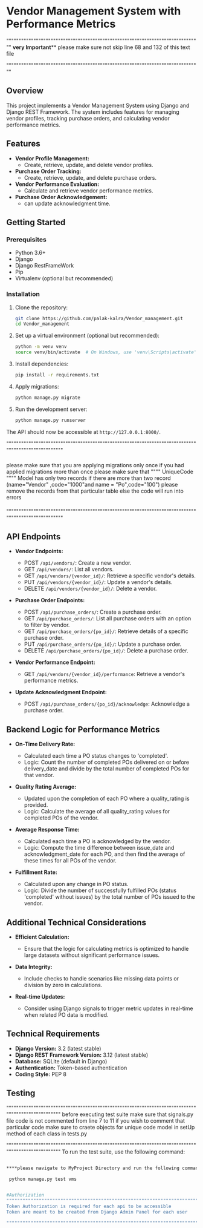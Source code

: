 # Vendor Management System with Performance Metrics

"""""""""""""""""""""""""""""""""""""""""""""""""""""""""""""""""""""""""""""""
                   ********very Important**********
      please make sure not skip line 68 and 132  of this text file

"""""""""""""""""""""""""""""""""""""""""""""""""""""""""""""""""""""""""""""""
## Overview

This project implements a Vendor Management System using Django and Django REST Framework. The system includes features for managing vendor profiles, tracking purchase orders, and calculating vendor performance metrics.

## Features

- **Vendor Profile Management:**
  - Create, retrieve, update, and delete vendor profiles.
- **Purchase Order Tracking:**
  - Create, retrieve, update, and delete purchase orders.
- **Vendor Performance Evaluation:**
  - Calculate and retrieve vendor performance metrics.
- **Purchase Order Acknowledgement:**
  - can update acknowledgment time.

## Getting Started

### Prerequisites

- Python 3.6+
- Django
- Django RestFrameWork  
- Pip
- Virtualenv (optional but recommended)

### Installation

1. Clone the repository:

    ```bash
    git clone https://github.com/palak-kalra/Vendor_management.git
    cd Vendor_management
    ```

2. Set up a virtual environment (optional but recommended):

    ```bash
    python -m venv venv
    source venv/bin/activate  # On Windows, use 'venv\Scripts\activate'
    ```

3. Install dependencies:

    ```bash
    pip install -r requirements.txt
    ```

4. Apply migrations:

    ```bash
    python manage.py migrate
    ```

5. Run the development server:

    ```bash
    python manage.py runserver
    ```

The API should now be accessible at `http://127.0.0.1:8000/`.

""""""""""""""""""""""""""""""""""""""""""""""""""""""""""""""""""""""""""""""""""""""""""""""""""""
#####
please make sure that you are applying migrations only once if you had applied migrations more than once please make sure that """" UniqueCode """" Model has only two records if there are more than two record (name="Vendor" ,code="1000"and name = "Po",code="100") please remove the records from that particular table else the code will run into errors 
####
""""""""""""""""""""""""""""""""""""""""""""""""""""""""""""""""""""""""""""""""""""""""""""""""""""

## API Endpoints

- **Vendor Endpoints:**
  - POST `/api/vendors/`: Create a new vendor.
  - GET `/api/vendors/`: List all vendors.
  - GET `/api/vendors/{vendor_id}/`: Retrieve a specific vendor's details.
  - PUT `/api/vendors/{vendor_id}/`: Update a vendor's details.
  - DELETE `/api/vendors/{vendor_id}/`: Delete a vendor.

- **Purchase Order Endpoints:**
  - POST `/api/purchase_orders/`: Create a purchase order.
  - GET `/api/purchase_orders/`: List all purchase orders with an option to filter by vendor.
  - GET `/api/purchase_orders/{po_id}/`: Retrieve details of a specific purchase order.
  - PUT `/api/purchase_orders/{po_id}/`: Update a purchase order.
  - DELETE `/api/purchase_orders/{po_id}/`: Delete a purchase order.

- **Vendor Performance Endpoint:**
  - GET `/api/vendors/{vendor_id}/performance`: Retrieve a vendor's performance metrics.

- **Update Acknowledgment Endpoint:**
  - POST `/api/purchase_orders/{po_id}/acknowledge`: Acknowledge a purchase order.

## Backend Logic for Performance Metrics

- **On-Time Delivery Rate:**
  - Calculated each time a PO status changes to 'completed'.
  - Logic: Count the number of completed POs delivered on or before delivery_date and divide by the total number of completed POs for that vendor.

- **Quality Rating Average:**
  - Updated upon the completion of each PO where a quality_rating is provided.
  - Logic: Calculate the average of all quality_rating values for completed POs of the vendor.

- **Average Response Time:**
  - Calculated each time a PO is acknowledged by the vendor.
  - Logic: Compute the time difference between issue_date and acknowledgment_date for each PO, and then find the average of these times for all POs of the vendor.

- **Fulfillment Rate:**
  - Calculated upon any change in PO status.
  - Logic: Divide the number of successfully fulfilled POs (status 'completed' without issues) by the total number of POs issued to the vendor.

## Additional Technical Considerations

- **Efficient Calculation:**
  - Ensure that the logic for calculating metrics is optimized to handle large datasets without significant performance issues.

- **Data Integrity:**
  - Include checks to handle scenarios like missing data points or division by zero in calculations.

- **Real-time Updates:**
  - Consider using Django signals to trigger metric updates in real-time when related PO data is modified.

## Technical Requirements

- **Django Version:** 3.2 (latest stable)
- **Django REST Framework Version:** 3.12 (latest stable)
- **Database:** SQLite (default in Django)
- **Authentication:** Token-based authentication
- **Coding Style:** PEP 8

## Testing
"""""""""""""""""""""""""""""""""""""""""""""""""""""""""""""""""""""""""""""""""""""""""""""""""""
before executing test suite make sure that signals.py file code is not commented from line 7 to 11
if you wish to comment that particular code  make sure to craete objects for unique code model in setUp method of each class in tests.py

"""""""""""""""""""""""""""""""""""""""""""""""""""""""""""""""""""""""""""""""""""""""""""""""""""
To run the test suite, use the following command:

```bash for windows

****please navigate to MyProject Directory and run the following command

 python manage.py test vms


#Authorization
"""""""""""""""""""""""""""""""""""""""""""""""""""""""""""""""""""""""""""""
Token Authorization is required for each api to be accessible 
Token are meant to be created from Django Admin Panel for each user

"""""""""""""""""""""""""""""""""""""""""""""""""""""""""""""""""""""""""""""
